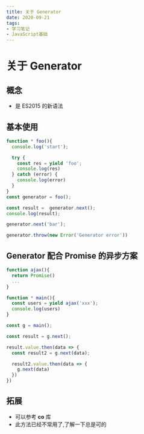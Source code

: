 ```yaml
---
title: 关于 Generator
date: 2020-09-21
tags:
- 学习笔记
- JavaScript基础
---
```


# 关于 Generator

## 概念

- 是 ES2015 的新语法

## 基本使用

```js
function * foo(){
  console.log('start');

  try {
    const res = yield 'foo';
    console.log(res)
  } catch (error) {
    console.log(error)
  }
}
const generator = foo();

const result =  generator.next();
console.log(result);

generator.next('bar');

generator.throw(new Error('Generator error'))
```

## Generator 配合 Promise 的异步方案

```js
function ajax(){
  return Promise()
  ...
}

function * main(){
  const users = yield ajax('xxx');
  console.log(users)
}

const g = main();

const result = g.next();

result.value.then(data => {
  const result2 = g.next(data);

  result2.value.then(data => {
    g.next(data)
  })
})
```

## 拓展

- 可以参考 **co** 库
- 此方法已经不常用了,了解一下总是可的